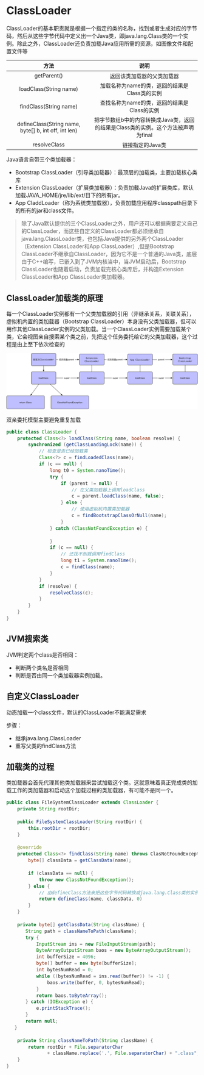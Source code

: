 # ClassLoader

ClassLoader的基本职责就是根据一个指定的类的名称，找到或者生成对应的字节码，然后从这些字节代码中定义出一个Java类，即java.lang.Class类的一个实例。除此之外，ClassLoader还负责加载Java应用所需的资源，如图像文件和配置文件等

|方法|说明|
|:--:|:--:|
|getParent()|返回该类加载器的父类加载器|
|loadClass(String name)|加载名称为name的类，返回的结果是Class类的实例|
|findClass(String name)|查找名称为name的类，返回的结果是Class的实例|
|defineClass(String name, byte[] b, int off, int len)|把字节数组b中的内容转换成Java类，返回的结果是Class类的实例。这个方法被声明为final|
|resolveClass|链接指定的Java类|

Java语言自带三个类加载器：

- Bootstrap ClassLoader（引导类加载器）：最顶层的加载类，主要加载核心类库
- Extension ClassLoader（扩展类加载器）：负责加载Java的扩展类库，默认加载JAVA_HOME/jre/lib/ext/目下的所有jar。
- App CladdLoader（称为系统类加载器），负责加载应用程序classpath目录下的所有的jar和class文件。

> 除了Java默认提供的三个ClassLoader之外，用户还可以根据需要定义自己的ClassLoader，而这些自定义的ClassLoader都必须继承自java.lang.ClassLoader类，也包括Java提供的另外两个ClassLoader（Extension ClassLoader和App ClassLoader）,但是Bootstrap ClassLoader不继承自ClassLoader，因为它不是一个普通的Java类，底层由于C++编写，已嵌入到了JVM内核当中，当JVM启动后，Bootstrap ClassLoader也随着启动，负责加载完核心类库后，并构造Extension ClassLoader和App ClassLoader类加载器。

## ClassLoader加载类的原理

每一个ClassLoader实例都有一个父类加载器的引用（非继承关系，关联关系），虚拟机内置的类加载器（Bootstrap ClassLoader）本身没有父类加载器，但可以用作其他ClassLoader实例的父类加载。当一个ClassLoader实例需要加载某个类，它会视图亲自搜索某个类之前，先把这个任务委托给它的父类加载器，这个过程是由上至下依次检查的

![parents_delegation_model](../img/parents_delegation_model.png)

双亲委托模型主要避免重复加载

```java
public class ClassLoader {
    protected Class<?> loadClass(String name, boolean resolve) {
        synchronized (getClassLoadingLock(name)) {
            // 检查是否已经加载类
            Class<?> c = findLoadedClass(name);
            if (c == null) {
                long t0 = System.nanoTime();
                try {
                    if (parent != null) {
                        // 在父类加载器上调用loadClass
                        c = parent.loadClass(name, false);
                    } else {
                        // 使用虚拟机内置类加载器
                        c = findBootstrapClassOrNull(name);
                    }
                } catch (ClassNotFoundException e) {

                }
                if (c == null) {
                    // 还找不到就调用findClass
                    long t1 = System.nanoTime();
                    c = findClass(name);
                }
            }
            if (resolve) {
                resolveClass(c);
            }
        }
    }
}
```

## JVM搜索类

JVM判定两个class是否相同：

- 判断两个类名是否相同
- 判断是否由同一个类加载器实例加载。

## 自定义ClassLoader

动态加载一个class文件，默认的ClassLoader不能满足需求

步骤：

- 继承java.lang.ClassLoader
- 重写父类的findClass方法

## 加载类的过程

类加载器会首先代理其他类加载器来尝试加载这个类。这就意味着真正完成类的加载工作的类加载器和启动这个加载过程的类加载器，有可能不是同一个。

```java
public class FileSystemClassLoader extends ClassLoader {
    private String rootDir;

    public FileSystemClassLoader(String rootDir) {
        this.rootDir = rootDir;
    }

    @override
    protected Class<?> findClass(String name) throws ClasNotFoundException {
        byte[] classData = getClassData(name);

        if (classData == null) {
            throw new ClassNotFoundException();
        } else {
            // 由defineClass方法来把这些字节代码转换成java.lang.Class类的实例
            return defineClass(name, classData, 0)
        }
    }

    private byte[] getClassData(String className) {
       String path = classNameToPath(className);
       try {
           InputStream ins = new FileInputStream(path);
           ByteArrayOutputStream baos = new ByteArrayOutputStream();
           int bufferSize = 4096;
           byte[] buffer = new byte[bufferSize];
           int bytesNumRead = 0;
           while ((bytesNumRead = ins.read(buffer)) != -1) {
               baos.write(buffer, 0, bytesNumRead);
           }
           return baos.toByteArray();
       } catch (IOException e) {
           e.printStackTrace();
       }
       return null;
   }

    private String classNameToPath(String className) {
        return rootDir + File.separatorChar
               + className.replace('.', File.separatorChar) + ".class";
    }
}
```
